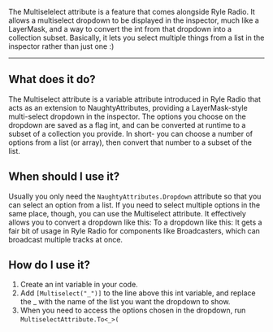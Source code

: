 The Multiselelect attribute is a feature that comes alongside Ryle Radio. It allows a multiselect dropdown to be displayed in the inspector, much like a LayerMask, and a way to convert the int from that dropdown into a collection subset. 
Basically, it lets you select multiple things from a list in the inspector rather than just one :)

---
## What does it do?
The Multiselect attribute is a variable attribute introduced in Ryle Radio that acts as an extension to NaughtyAttributes, providing a LayerMask-style multi-select dropdown in the inspector. The options you choose on the dropdown are saved as a flag int, and can be converted at runtime to a subset of a collection you provide. 
In short- you can choose a number of options from a list (or array), then convert that number to a subset of the list.

## When should I use it?
Usually you only need the `NaughtyAttributes.Dropdown` attribute so that you can select an option from a list. If you need to select multiple options in the same place, though, you can use the Multiselect attribute. It effectively allows you to convert a dropdown like this:
To a dropdown like this:
It gets a fair bit of usage in Ryle Radio for components like Broadcasters, which can broadcast multiple tracks at once.

## How do I use it?
1. Create an int variable in your code.
2. Add `[Multiselect("_")]` to the line above this int variable, and replace the _ with the name of the list you want the dropdown to show.
3. When you need to access the options chosen in the dropdown, run `MultiselectAttribute.To<_>(`
